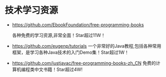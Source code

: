 # 技术学习资源
* https://github.com/EbookFoundation/free-programming-books
    
    各种免费的学习资源,非常全面！Star超过11W！

* https://github.com/eugenp/tutorials
    一个非常好的Java教程,包括各种常用框架，是学习各种Java技术的入门Demo集！Star超过1W！
    
* https://github.com/justjavac/free-programming-books-zh_CN
    免费的计算机编程类中文书籍！Star超过4W!       